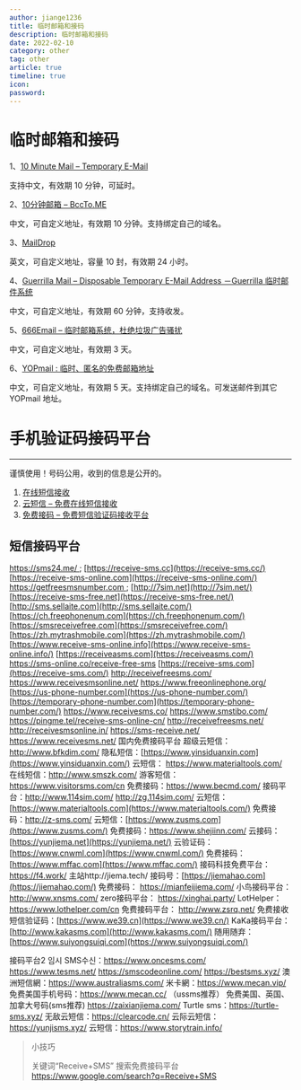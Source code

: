 ```yaml
---
author: jiange1236
title: 临时邮箱和接码
description: 临时邮箱和接码
date: 2022-02-10
category: other
tag: other
article: true
timeline: true
icon: 
password: 
---
```

# 临时邮箱和接码

1、[10 Minute Mail – Temporary E-Mail](https://10minutemail.com/)

支持中文，有效期 10 分钟，可延时。

2、[10分钟邮箱 – BccTo.ME](http://bccto.me/)

中文，可自定义地址，有效期 10 分钟。支持绑定自己的域名。

3、[MailDrop](https://maildrop.cc/)

英文，可自定义地址，容量 10 封，有效期 24 小时。

4、[Guerrilla Mail – Disposable Temporary E-Mail Address －Guerrilla 临时邮件系统](https://www.guerrillamail.com/zh)

中文，可自定义地址，有效期 60 分钟，支持收发。

5、[666Email – 临时邮箱系统，杜绝垃圾广告骚扰](https://www.666email.com/)

中文，可自定义地址，有效期 3 天。

6、[YOPmail : 临时、匿名的免费邮箱地址](http://www.yopmail.com/zh/)

中文，可自定义地址，有效期 5 天。支持绑定自己的域名。可发送邮件到其它 YOPmail 地址。



# 手机验证码接码平台

------

谨慎使用！号码公用，收到的信息是公开的。

1. [在线短信接收](https://www.pdflibr.com/)
2. [云短信 – 免费在线短信接收](https://sms.cm/)
3. [免费接码 – 免费短信验证码接收平台](https://www.becmd.com/)



## 短信接码平台

[https://sms24.me/ ](https://sms24.me/&nbsp);
[https://receive-sms.cc](https://receive-sms.cc/)
[https://receive-sms-online.com](https://receive-sms-online.com/)
[https://getfreesmsnumber.com ](https://getfreesmsnumber.com%26nbsp/);
[http://7sim.net](http://7sim.net/)
[https://receive-sms-free.net](https://receive-sms-free.net/)
[http://sms.sellaite.com](http://sms.sellaite.com/)
[https://ch.freephonenum.com](https://ch.freephonenum.com/)
[https://smsreceivefree.com](https://smsreceivefree.com/)
[https://zh.mytrashmobile.com](https://zh.mytrashmobile.com/)
[https://www.receive-sms-online.info](https://www.receive-sms-online.info/)
[https://receiveasms.com](https://receiveasms.com/)
https://sms-online.co/receive-free-sms
[https://receive-sms.com](https://receive-sms.com/)
http://receivefreesms.com/
https://www.receivesmsonline.net/
https://www.freeonlinephone.org/
[https://us-phone-number.com](https://us-phone-number.com/)
[https://temporary-phone-number.com](https://temporary-phone-number.com/)
https://www.receivesms.co/
https://www.smstibo.com/
https://pingme.tel/receive-sms-online-cn/
http://receivefreesms.net/
http://receivesmsonline.in/
https://sms-receive.net/
https://www.receivesms.net/
国内免费接码平台
超级云短信： http://www.bfkdim.com/
隐私短信：[https://www.yinsiduanxin.com](https://www.yinsiduanxin.com/)
云短信： https://www.materialtools.com/
在线短信：http://www.smszk.com/
游客短信：https://www.visitorsms.com/cn
免费接码：https://www.becmd.com/
接码平台：http://www.114sim.com/ http://zg.114sim.com/
云短信：[https://www.materialtools.com](https://www.materialtools.com/)
免费接码：http://z-sms.com/
云短信：[https://www.zusms.com](https://www.zusms.com/)
免费接码：https://www.shejiinn.com/
云接码：[https://yunjiema.net](https://yunjiema.net/)
云验证码：[https://www.cnwml.com](https://www.cnwml.com/)
免费接码：[https://www.mffac.com](https://www.mffac.com/)
接码科技免费平台：https://f4.work/
主站http://jiema.tech/
接码号：[https://jiemahao.com](https://jiemahao.com/)
免费接码： https://mianfeijiema.com/
小鸟接码平台： http://www.xnsms.com/
zero接码平台： https://xinghai.party/
LotHelper： https://www.lothelper.com/cn
免费接码平台： http://www.zsrq.net/
免费接收短信验证码：[https://www.we39.cn](https://www.we39.cn/)
KaKa接码平台：[http://www.kakasms.com](http://www.kakasms.com/)
随用随弃：[https://www.suiyongsuiqi.com](https://www.suiyongsuiqi.com/)



接码平台2
임시 SMS수신：https://www.oncesms.com/ 
https://www.tesms.net/
https://smscodeonline.com/
https://bestsms.xyz/
澳洲短信網：https://www.australiasms.com/ 
米卡網：https://www.mecan.vip/ 
免费美国手机号码：https://www.mecan.cc/ （ussms推荐）
免费美国、英国、加拿大号码(sms推荐)
https://zaixianjiema.com/ 
Turtle sms：https://turtle-sms.xyz/
无敌云短信：https://clearcode.cn/
云际云短信：https://yunjisms.xyz/
云短信：https://www.storytrain.info/

> 小技巧
>
> 关键词“Receive+SMS”
> 搜索免费接码平台
> https://www.google.com/search?q=Receive+SMS